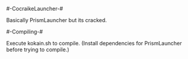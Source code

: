 #-CocraikeLauncher-#

Basically PrismLauncher but its cracked.

#-Compiling-#

Execute kokain.sh to compile. (Install dependencies for PrismLauncher before trying to compile.)
